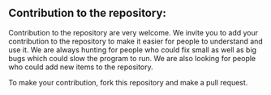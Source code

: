 ## Contribution to the repository:

Contribution to the repository are very welcome. We invite you to add your contribution to the repository to make it easier for people to understand and use it. We are always hunting for people who could fix small as well as big bugs which could slow the program to run. We are also looking for people who could add new items to the repository.

To make your contribution, fork this repository and make a pull request.